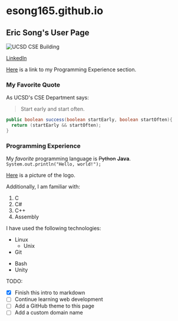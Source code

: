 # esong165.github.io
## Eric Song's User Page

![UCSD CSE Building](https://studyabroad.ucsd.edu/_images/majors-maps/major-modules/cse-building.jpg)

[LinkedIn](https://www.linkedin.com/in/eric-song-a1207b1b5/)

[Here](https://github.com/esong165/esong165.github.io/tree/main#ProgrammingExperience) is a link to my Programming Experience section.

### My Favorite Quote
As UCSD's CSE Department says:

>Start early and start often.

```java
public boolean success(boolean startEarly, boolean startOften){
  return (startEarly && startOften);
}
```

### Programming Experience
My *favorite* programming language is ~~Python~~ **Java**. `System.out.println("Hello, world!");`

[Here](./jW4dnFtA_400x400.jpg) is a picture of the logo.

Additionally, I am familiar with:

1. C
2. C#
3. C++
4. Assembly

I have used the following technologies:
* Linux
  * Unix
* Git
- Bash
- Unity

TODO:
- [x] Finish this intro to markdown
- [ ] Continue learning web development
- [ ] Add a GitHub theme to this page
- [ ] Add a custom domain name

